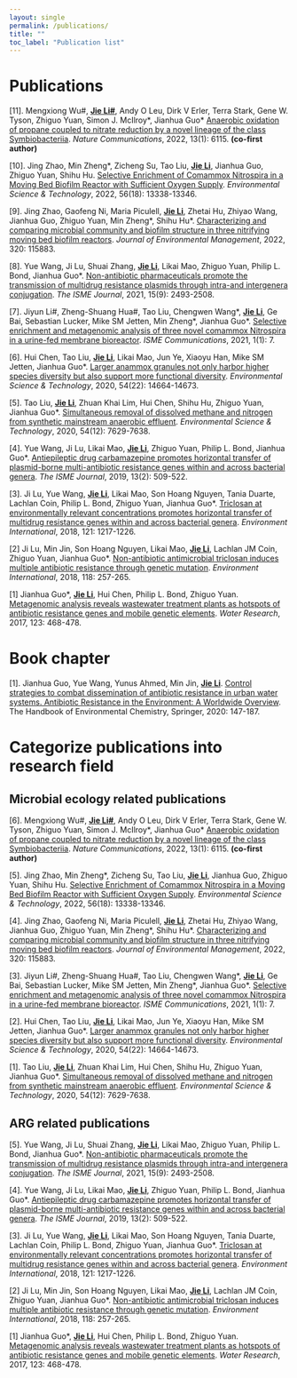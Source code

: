 ```yaml
---
layout: single
permalink: /publications/
title: ""
toc_label: "Publication list"
---
```


# Publications
[11]. Mengxiong Wu#, **<u>Jie Li#</u>**, Andy O Leu, Dirk V Erler, Terra Stark, Gene W. Tyson, Zhiguo Yuan, Simon J. McIlroy*, Jianhua Guo\* [Anaerobic oxidation of propane coupled to nitrate reduction by a novel lineage of the class Symbiobacteriia](https://www.nature.com/articles/s41467-022-33872-y). _Nature Communications_, 2022, 13(1): 6115. **(co-first author)**

[10]. Jing Zhao, Min Zheng*, Zicheng Su, Tao Liu, **<u>Jie Li</u>**, Jianhua Guo, Zhiguo Yuan, Shihu Hu. [Selective Enrichment of Comammox Nitrospira in a Moving Bed Biofilm Reactor with Sufficient Oxygen Supply](https://pubs.acs.org/doi/abs/10.1021/acs.est.2c03299). _Environmental Science & Technology_, 2022, 56(18): 13338-13346.

[9]. Jing Zhao, Gaofeng Ni, Maria Piculell, **<u>Jie Li</u>**, Zhetai Hu, Zhiyao Wang, Jianhua Guo, Zhiguo Yuan, Min Zheng*, Shihu Hu\*. [Characterizing and comparing microbial community and biofilm structure in three nitrifying moving bed biofilm reactors](https://doi.org/10.1016/j.jenvman.2022.115883). _Journal of Environmental Management_, 2022, 320: 115883.

[8]. Yue Wang, Ji Lu, Shuai Zhang, **<u>Jie Li</u>**, Likai Mao, Zhiguo Yuan, Philip L. Bond, Jianhua Guo\*. [Non-antibiotic pharmaceuticals promote the transmission of multidrug resistance plasmids through intra-and intergenera conjugation](https://www.nature.com/articles/s41396-021-00945-7). _The ISME Journal_, 2021, 15(9): 2493-2508.

[7]. Jiyun Li#, Zheng-Shuang Hua#, Tao Liu, Chengwen Wang\*, **<u>Jie Li</u>**, Ge Bai, Sebastian Lucker, Mike SM Jetten, Min Zheng*, Jianhua Guo\*. [Selective enrichment and metagenomic analysis of three novel comammox Nitrospira in a urine-fed membrane bioreactor](https://www.nature.com/articles/s43705-021-00005-3). _ISME Communications_, 2021, 1(1): 7.

[6]. Hui Chen, Tao Liu, **<u>Jie Li</u>**, Likai Mao, Jun Ye, Xiaoyu Han, Mike SM Jetten, Jianhua Guo\*. [Larger anammox granules not only harbor higher species diversity but also support more functional diversity](https://pubs.acs.org/doi/full/10.1021/acs.est.0c02609). _Environmental Science & Technology_, 2020, 54(22): 14664-14673.

[5]. Tao Liu, **<u>Jie Li</u>**, Zhuan Khai Lim, Hui Chen, Shihu Hu, Zhiguo Yuan, Jianhua Guo\*. [Simultaneous removal of dissolved methane and nitrogen from synthetic mainstream anaerobic effluent](https://pubs.acs.org/doi/full/10.1021/acs.est.0c00912). _Environmental Science & Technology_, 2020, 54(12): 7629-7638.

[4]. Yue Wang, Ji Lu, Likai Mao, **<u>Jie Li</u>**, Zhiguo Yuan, Philip L. Bond, Jianhua Guo\*. [Antiepileptic drug carbamazepine promotes horizontal transfer of plasmid-borne multi-antibiotic resistance genes within and across bacterial genera](https://www.nature.com/articles/s41396-018-0275-x). _The ISME Journal_, 2019, 13(2): 509-522.

[3]. Ji Lu, Yue Wang, **<u>Jie Li</u>**, Likai Mao, Son Hoang Nguyen, Tania Duarte, Lachlan Coin, Philip L. Bond, Zhiguo Yuan, Jianhua Guo\*. [Triclosan at environmentally relevant concentrations promotes horizontal transfer of multidrug resistance genes within and across bacterial genera](https://www.sciencedirect.com/science/article/pii/S0160412018317264). _Environment International_, 2018, 121: 1217-1226.

[2] Ji Lu, Min Jin, Son Hoang Nguyen, Likai Mao, **<u>Jie Li</u>**, Lachlan JM Coin, Zhiguo Yuan, Jianhua Guo\*. [Non-antibiotic antimicrobial triclosan induces multiple antibiotic resistance through genetic mutation](https://www.sciencedirect.com/science/article/pii/S0160412018303672). _Environment International_, 2018, 118: 257-265.

[1] Jianhua Guo*, **<u>Jie Li</u>**, Hui Chen, Philip L. Bond, Zhiguo Yuan. [Metagenomic analysis reveals wastewater treatment plants as hotspots of antibiotic resistance genes and mobile genetic elements](https://www.sciencedirect.com/science/article/pii/S0043135417305651). _Water Research_, 2017, 123: 468-478.

# Book chapter
[1]. Jianhua Guo, Yue Wang, Yunus Ahmed, Min Jin, **<u>Jie Li</u>**. [Control strategies to combat dissemination of antibiotic resistance in urban water systems. Antibiotic Resistance in the Environment: A Worldwide Overview](https://link.springer.com/chapter/10.1007/698_2020_474). The Handbook of Environmental Chemistry, Springer, 2020: 147-187.

# Categorize publications into research field
## Microbial ecology related publications
[6]. Mengxiong Wu#, **<u>Jie Li#</u>**, Andy O Leu, Dirk V Erler, Terra Stark, Gene W. Tyson, Zhiguo Yuan, Simon J. McIlroy*, Jianhua Guo\* [Anaerobic oxidation of propane coupled to nitrate reduction by a novel lineage of the class Symbiobacteriia](https://www.nature.com/articles/s41467-022-33872-y). _Nature Communications_, 2022, 13(1): 6115. **(co-first author)**

[5]. Jing Zhao, Min Zheng*, Zicheng Su, Tao Liu, **<u>Jie Li</u>**, Jianhua Guo, Zhiguo Yuan, Shihu Hu. [Selective Enrichment of Comammox Nitrospira in a Moving Bed Biofilm Reactor with Sufficient Oxygen Supply](https://pubs.acs.org/doi/abs/10.1021/acs.est.2c03299). _Environmental Science & Technology_, 2022, 56(18): 13338-13346.

[4]. Jing Zhao, Gaofeng Ni, Maria Piculell, **<u>Jie Li</u>**, Zhetai Hu, Zhiyao Wang, Jianhua Guo, Zhiguo Yuan, Min Zheng*, Shihu Hu\*. [Characterizing and comparing microbial community and biofilm structure in three nitrifying moving bed biofilm reactors](https://doi.org/10.1016/j.jenvman.2022.115883). _Journal of Environmental Management_, 2022, 320: 115883.

[3]. Jiyun Li#, Zheng-Shuang Hua#, Tao Liu, Chengwen Wang\*, **<u>Jie Li</u>**, Ge Bai, Sebastian Lucker, Mike SM Jetten, Min Zheng*, Jianhua Guo\*. [Selective enrichment and metagenomic analysis of three novel comammox Nitrospira in a urine-fed membrane bioreactor](https://www.nature.com/articles/s43705-021-00005-3). _ISME Communications_, 2021, 1(1): 7.

[2]. Hui Chen, Tao Liu, **<u>Jie Li</u>**, Likai Mao, Jun Ye, Xiaoyu Han, Mike SM Jetten, Jianhua Guo\*. [Larger anammox granules not only harbor higher species diversity but also support more functional diversity](https://pubs.acs.org/doi/full/10.1021/acs.est.0c02609). _Environmental Science & Technology_, 2020, 54(22): 14664-14673.

[1]. Tao Liu, **<u>Jie Li</u>**, Zhuan Khai Lim, Hui Chen, Shihu Hu, Zhiguo Yuan, Jianhua Guo\*. [Simultaneous removal of dissolved methane and nitrogen from synthetic mainstream anaerobic effluent](https://pubs.acs.org/doi/full/10.1021/acs.est.0c00912). _Environmental Science & Technology_, 2020, 54(12): 7629-7638.

## ARG related publications
[5]. Yue Wang, Ji Lu, Shuai Zhang, **<u>Jie Li</u>**, Likai Mao, Zhiguo Yuan, Philip L. Bond, Jianhua Guo\*. [Non-antibiotic pharmaceuticals promote the transmission of multidrug resistance plasmids through intra-and intergenera conjugation](https://www.nature.com/articles/s41396-021-00945-7). _The ISME Journal_, 2021, 15(9): 2493-2508.

[4]. Yue Wang, Ji Lu, Likai Mao, **<u>Jie Li</u>**, Zhiguo Yuan, Philip L. Bond, Jianhua Guo\*. [Antiepileptic drug carbamazepine promotes horizontal transfer of plasmid-borne multi-antibiotic resistance genes within and across bacterial genera](https://www.nature.com/articles/s41396-018-0275-x). _The ISME Journal_, 2019, 13(2): 509-522.

[3]. Ji Lu, Yue Wang, **<u>Jie Li</u>**, Likai Mao, Son Hoang Nguyen, Tania Duarte, Lachlan Coin, Philip L. Bond, Zhiguo Yuan, Jianhua Guo\*. [Triclosan at environmentally relevant concentrations promotes horizontal transfer of multidrug resistance genes within and across bacterial genera](https://www.sciencedirect.com/science/article/pii/S0160412018317264). _Environment International_, 2018, 121: 1217-1226.

[2] Ji Lu, Min Jin, Son Hoang Nguyen, Likai Mao, **<u>Jie Li</u>**, Lachlan JM Coin, Zhiguo Yuan, Jianhua Guo\*. [Non-antibiotic antimicrobial triclosan induces multiple antibiotic resistance through genetic mutation](https://www.sciencedirect.com/science/article/pii/S0160412018303672). _Environment International_, 2018, 118: 257-265.

[1] Jianhua Guo*, **<u>Jie Li</u>**, Hui Chen, Philip L. Bond, Zhiguo Yuan. [Metagenomic analysis reveals wastewater treatment plants as hotspots of antibiotic resistance genes and mobile genetic elements](https://www.sciencedirect.com/science/article/pii/S0043135417305651). _Water Research_, 2017, 123: 468-478.
